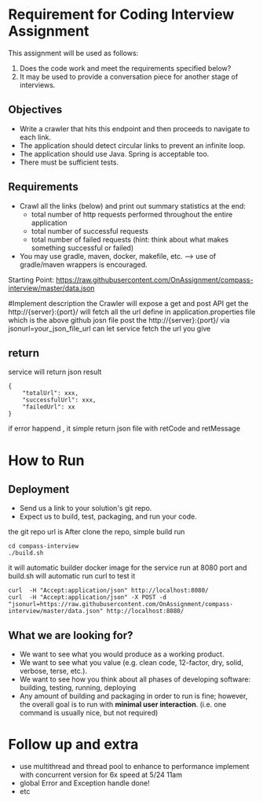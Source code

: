 # Requirement for Coding Interview Assignment

This assignment will be used as follows:

1. Does the code work and meet the requirements specified below?
2. It may be used to provide a conversation piece for another stage of interviews.

## Objectives

- Write a crawler that hits this endpoint and then proceeds to navigate to each link.
- The application should detect circular links to prevent an infinite loop.
- The application should use Java. Spring is acceptable too.
- There must be sufficient tests.

## Requirements

- Crawl all the links (below) and print out summary statistics at the end:
	- total number of http requests performed throughout the entire application
	- total number of successful requests
	- total number of failed requests (hint: think about what makes something successful or failed)
- You may use gradle, maven, docker, makefile, etc. --> use of gradle/maven wrappers is encouraged.

Starting Point: https://raw.githubusercontent.com/OnAssignment/compass-interview/master/data.json

#Implement description
the Crawler will expose a get and post API 
get the http://{server}:{port}/  will fetch all the url define in application.properties file which is the above  github josn file
post the http://{server}:{port}/ via jsonurl=your_json_file_url can let service fetch the url you give

## return
service will return json result 
``` 
{
    "totalUrl": xxx,
    "successfulUrl": xxx,
    "failedUrl": xx
}
```
if error happend , it simple return json file with retCode and retMessage

# How to Run
## Deployment

- Send us a link to your solution's git repo.
- Expect us to build, test, packaging, and run your code.


the git repo url is 
After clone the repo, simple build run
``` 
cd compass-interview
./build.sh 
```
it will automatic builder docker image for the service run at 8080 port
and build.sh will automatic run curl to test it
```
curl  -H "Accept:application/json" http://localhost:8080/
curl  -H "Accept:application/json" -X POST -d "jsonurl=https://raw.githubusercontent.com/OnAssignment/compass-interview/master/data.json" http://localhost:8080/
```

## What we are looking for?

- We want to see what you would produce as a working product.
- We want to see what you value (e.g. clean code, 12-factor, dry, solid, verbose, terse, etc.).
- We want to see how you think about all phases of developing software: building, testing, running, deploying
- Any amount of building and packaging in order to run is fine; however, the overall goal is to run with **minimal user interaction**. (i.e. one command is usually nice, but not required)

# Follow up and extra
- use multithread and thread pool to enhance to performance 
    implement with concurrent version for 6x speed at 5/24 11am 
- global Error and Exception handle 
   done!
- etc

